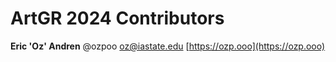 # ArtGR 2024 Contributors

**Eric 'Oz' Andren**
@ozpoo
oz@iastate.edu
[https://ozp.ooo](https://ozp.ooo)